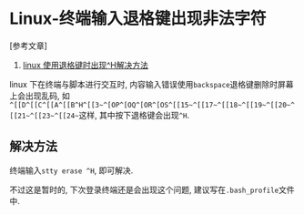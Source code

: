 # Linux-终端输入退格键出现非法字符

[参考文章]

1. [linux 使用退格键时出现^H解决方法](http://xuqiangqiang.blog.51cto.com/8290140/1336063)

linux 下在终端与脚本进行交互时, 内容输入错误使用`backspace`退格键删除时屏幕上会出现乱码, 如`^[[D^[[C^[[A^[[B^H^[[3~^[OP^[OQ^[OR^[OS^[[15~^[[17~^[[18~^[[19~^[[20~^[[21~^[[23~^[[24~`这样, 其中按下退格键会出现`^H`.

## 解决方法

终端输入`stty erase ^H`, 即可解决. 

不过这是暂时的, 下次登录终端还是会出现这个问题, 建议写在`.bash_profile`文件中.
